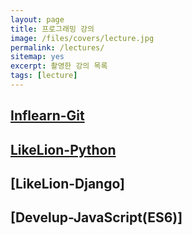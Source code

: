```yaml
---
layout: page
title: 프로그래밍 강의
image: /files/covers/lecture.jpg
permalink: /lectures/
sitemap: yes
excerpt: 촬영한 강의 목록
tags: [lecture]
---
```


## [Inflearn-Git](https://www.inflearn.com/course/%EB%B9%A0%EB%A5%B4%EA%B2%8C-git) 

## [LikeLion-Python](https://www.youtube.com/playlist?list=PL7Jt0R1Ai2ynmSkarAWLUVkS3ld9uDTMc)

## [LikeLion-Django]

## [Develup-JavaScript(ES6)]

<!--
* 커버 이미지 출처: [API Testing and some amazing testing tools](http://go-gaga-over-testing.blogspot.kr/2013/11/api-testing-and-some-amazing-testing.html)
-->
